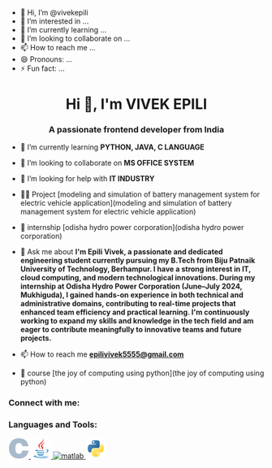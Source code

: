 - 👋 Hi, I’m @vivekepili
- 👀 I’m interested in ...
- 🌱 I’m currently learning ...
- 💞️ I’m looking to collaborate on ...
- 📫 How to reach me ...
- 😄 Pronouns: ...
- ⚡ Fun fact: ...

<!---
vivekepili/vivekepili is a ✨ special ✨ repository because its `README.md` (this file) appears on your GitHub profile.
You can click the Preview link to take a look at your changes.
--->
<h1 align="center">Hi 👋, I'm VIVEK EPILI</h1>
<h3 align="center">A passionate frontend developer from India</h3>

- 🌱 I’m currently learning **PYTHON, JAVA, C LANGUAGE**

- 👯 I’m looking to collaborate on **MS OFFICE SYSTEM**

- 🤝 I’m looking for help with **IT INDUSTRY**

- 👨‍💻 Project [modeling and simulation of battery management system for electric vehicle application](modeling and simulation of battery management system for electric vehicle application)

- 📝 internship [odisha hydro power corporation](odisha hydro power corporation)

- 💬 Ask me about **I'm Epili Vivek, a passionate and dedicated engineering student currently pursuing my B.Tech from Biju Patnaik University of Technology, Berhampur. I have a strong interest in IT, cloud computing, and modern technological innovations. During my internship at Odisha Hydro Power Corporation (June–July 2024, Mukhiguda), I gained hands-on experience in both technical and administrative domains, contributing to real-time projects that enhanced team efficiency and practical learning. I'm continuously working to expand my skills and knowledge in the tech field and am eager to contribute meaningfully to innovative teams and future projects.**

- 📫 How to reach me **epilivivek5555@gmail.com**

- 📄 course [the joy of computing using python](the joy of computing using python)

<h3 align="left">Connect with me:</h3>
<p align="left">
</p>

<h3 align="left">Languages and Tools:</h3>
<p align="left"> <a href="https://www.cprogramming.com/" target="_blank" rel="noreferrer"> <img src="https://raw.githubusercontent.com/devicons/devicon/master/icons/c/c-original.svg" alt="c" width="40" height="40"/> </a> <a href="https://www.java.com" target="_blank" rel="noreferrer"> <img src="https://raw.githubusercontent.com/devicons/devicon/master/icons/java/java-original.svg" alt="java" width="40" height="40"/> </a> <a href="https://www.mathworks.com/" target="_blank" rel="noreferrer"> <img src="https://upload.wikimedia.org/wikipedia/commons/2/21/Matlab_Logo.png" alt="matlab" width="40" height="40"/> </a> <a href="https://www.python.org" target="_blank" rel="noreferrer"> <img src="https://raw.githubusercontent.com/devicons/devicon/master/icons/python/python-original.svg" alt="python" width="40" height="40"/> </a> </p>
